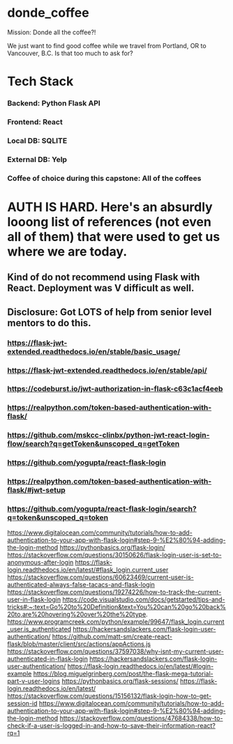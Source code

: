 # donde_coffee
Mission: Donde all the coffee?!

We just want to find good coffee while we travel from Portland, OR to Vancouver, B.C. Is that too much to ask for?

# Tech Stack
### Backend: Python Flask API
### Frontend: React
### Local DB: SQLITE
### External DB: Yelp
### Coffee of choice during this capstone: All of the coffees

# AUTH IS HARD. Here's an absurdly looong list of references (not even all of them) that were used to get us where we are today. 
## Kind of do not recommend using Flask with React. Deployment was V difficult as well.
## Disclosure: Got LOTS of help from senior level mentors to do this.

### https://flask-jwt-extended.readthedocs.io/en/stable/basic_usage/
### https://flask-jwt-extended.readthedocs.io/en/stable/api/
### https://codeburst.io/jwt-authorization-in-flask-c63c1acf4eeb
### https://realpython.com/token-based-authentication-with-flask/
### https://github.com/mskcc-clinbx/python-jwt-react-login-flow/search?q=getToken&unscoped_q=getToken
### https://github.com/yogupta/react-flask-login
### https://realpython.com/token-based-authentication-with-flask/#jwt-setup
### https://github.com/yogupta/react-flask-login/search?q=token&unscoped_q=token
https://www.digitalocean.com/community/tutorials/how-to-add-authentication-to-your-app-with-flask-login#step-9-%E2%80%94-adding-the-login-method
https://pythonbasics.org/flask-login/
https://stackoverflow.com/questions/30150626/flask-login-user-is-set-to-anonymous-after-login
https://flask-login.readthedocs.io/en/latest/#flask_login.current_user
https://stackoverflow.com/questions/60623469/current-user-is-authenticated-always-false-tacacs-and-flask-login
https://stackoverflow.com/questions/19274226/how-to-track-the-current-user-in-flask-login
https://code.visualstudio.com/docs/getstarted/tips-and-tricks#:~:text=Go%20to%20Definition&text=You%20can%20go%20back%20to,are%20hovering%20over%20the%20type.
https://www.programcreek.com/python/example/99647/flask_login.current_user.is_authenticated
https://hackersandslackers.com/flask-login-user-authentication/
https://github.com/matt-sm/create-react-flask/blob/master/client/src/actions/appActions.js
https://stackoverflow.com/questions/37597038/why-isnt-my-current-user-authenticated-in-flask-login
https://hackersandslackers.com/flask-login-user-authentication/
https://flask-login.readthedocs.io/en/latest/#login-example
https://blog.miguelgrinberg.com/post/the-flask-mega-tutorial-part-v-user-logins
https://pythonbasics.org/flask-sessions/
https://flask-login.readthedocs.io/en/latest/
https://stackoverflow.com/questions/15156132/flask-login-how-to-get-session-id
https://www.digitalocean.com/community/tutorials/how-to-add-authentication-to-your-app-with-flask-login#step-9-%E2%80%94-adding-the-login-method
https://stackoverflow.com/questions/47684338/how-to-check-if-a-user-is-logged-in-and-how-to-save-their-information-react?rq=1



